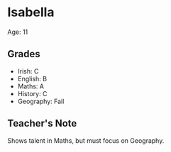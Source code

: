 # Isabella

Age: 11

## Grades

- Irish: C
- English: B
- Maths: A
- History: C
- Geography: Fail

## Teacher's Note

Shows talent in Maths, but must focus on Geography.
